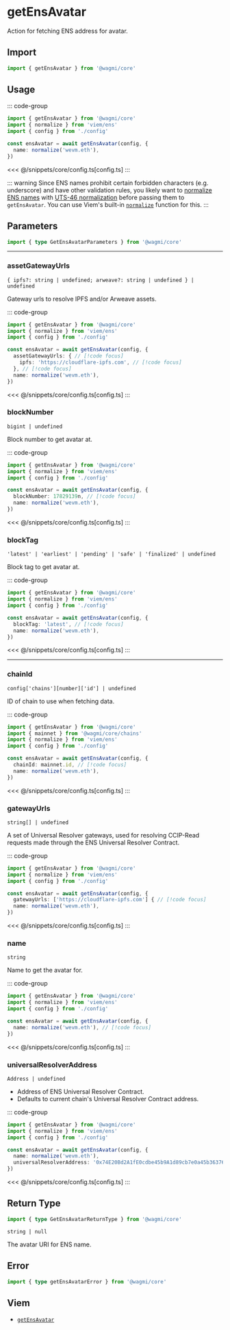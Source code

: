 <script setup>
const packageName = '@wagmi/core'
const actionName = 'getEnsAvatar'
const typeName = 'GetEnsAvatar'
</script>

# getEnsAvatar

Action for fetching ENS address for avatar.

## Import

```ts
import { getEnsAvatar } from '@wagmi/core'
```

## Usage

::: code-group
```ts [index.ts]
import { getEnsAvatar } from '@wagmi/core'
import { normalize } from 'viem/ens'
import { config } from './config'

const ensAvatar = await getEnsAvatar(config, {
  name: normalize('wevm.eth'),
})
```
<<< @/snippets/core/config.ts[config.ts]
:::

::: warning
Since ENS names prohibit certain forbidden characters (e.g. underscore) and have other validation rules, you likely want to [normalize ENS names](https://docs.ens.domains/contract-api-reference/name-processing#normalising-names) with [UTS-46 normalization](https://unicode.org/reports/tr46) before passing them to `getEnsAvatar`. You can use Viem's built-in [`normalize`](https://viem.sh/docs/ens/utilities/normalize) function for this.
:::

## Parameters

```ts
import { type GetEnsAvatarParameters } from '@wagmi/core'
```

---

### assetGatewayUrls <Badge text="viem@>=2.3.1" />

`{ ipfs?: string | undefined; arweave?: string | undefined } | undefined`

Gateway urls to resolve IPFS and/or Arweave assets.

::: code-group
```ts [index.ts]
import { getEnsAvatar } from '@wagmi/core'
import { normalize } from 'viem/ens'
import { config } from './config'

const ensAvatar = await getEnsAvatar(config, {
  assetGatewayUrls: { // [!code focus]
    ipfs: 'https://cloudflare-ipfs.com', // [!code focus]
  }, // [!code focus]
  name: normalize('wevm.eth'),
})
```
<<< @/snippets/core/config.ts[config.ts]
:::


### blockNumber

`bigint | undefined`

Block number to get avatar at.

::: code-group
```ts [index.ts]
import { getEnsAvatar } from '@wagmi/core'
import { normalize } from 'viem/ens'
import { config } from './config'

const ensAvatar = await getEnsAvatar(config, {
  blockNumber: 17829139n, // [!code focus]
  name: normalize('wevm.eth'),
})
```
<<< @/snippets/core/config.ts[config.ts]
:::

### blockTag

`'latest' | 'earliest' | 'pending' | 'safe' | 'finalized' | undefined`

Block tag to get avatar at.

::: code-group
```ts [index.ts]
import { getEnsAvatar } from '@wagmi/core'
import { normalize } from 'viem/ens'
import { config } from './config'

const ensAvatar = await getEnsAvatar(config, {
  blockTag: 'latest', // [!code focus]
  name: normalize('wevm.eth'),
})
```
<<< @/snippets/core/config.ts[config.ts]
:::

---

### chainId

`config['chains'][number]['id'] | undefined`

ID of chain to use when fetching data.

::: code-group
```ts [index.ts]
import { getEnsAvatar } from '@wagmi/core'
import { mainnet } from '@wagmi/core/chains'
import { normalize } from 'viem/ens'
import { config } from './config'

const ensAvatar = await getEnsAvatar(config, {
  chainId: mainnet.id, // [!code focus]
  name: normalize('wevm.eth'),
})
```
<<< @/snippets/core/config.ts[config.ts]
:::

### gatewayUrls

`string[] | undefined`

A set of Universal Resolver gateways, used for resolving CCIP-Read requests made through the ENS Universal Resolver Contract.

::: code-group
```ts [index.ts]
import { getEnsAvatar } from '@wagmi/core'
import { normalize } from 'viem/ens'
import { config } from './config'

const ensAvatar = await getEnsAvatar(config, {
  gatewayUrls: ['https://cloudflare-ipfs.com'] { // [!code focus]
  name: normalize('wevm.eth'),
})
```
<<< @/snippets/core/config.ts[config.ts]
:::

### name

`string`

Name to get the avatar for.

::: code-group
```ts [index.ts]
import { getEnsAvatar } from '@wagmi/core'
import { normalize } from 'viem/ens'
import { config } from './config'

const ensAvatar = await getEnsAvatar(config, {
  name: normalize('wevm.eth'), // [!code focus]
})
```
<<< @/snippets/core/config.ts[config.ts]
:::

### universalResolverAddress

`Address | undefined`

- Address of ENS Universal Resolver Contract.
- Defaults to current chain's Universal Resolver Contract address.

::: code-group
```ts [index.ts]
import { getEnsAvatar } from '@wagmi/core'
import { normalize } from 'viem/ens'
import { config } from './config'

const ensAvatar = await getEnsAvatar(config, {
  name: normalize('wevm.eth'),
  universalResolverAddress: '0x74E20Bd2A1fE0cdbe45b9A1d89cb7e0a45b36376', // [!code focus]
})
```
<<< @/snippets/core/config.ts[config.ts]
:::

## Return Type

```ts
import { type GetEnsAvatarReturnType } from '@wagmi/core'
```

`string | null`

The avatar URI for ENS name.

## Error

```ts
import { type getEnsAvatarError } from '@wagmi/core'
```

<!--@include: @shared/query-imports.md-->

## Viem

- [`getEnsAvatar`](https://viem.sh/docs/ens/actions/getEnsAvatar.html)
